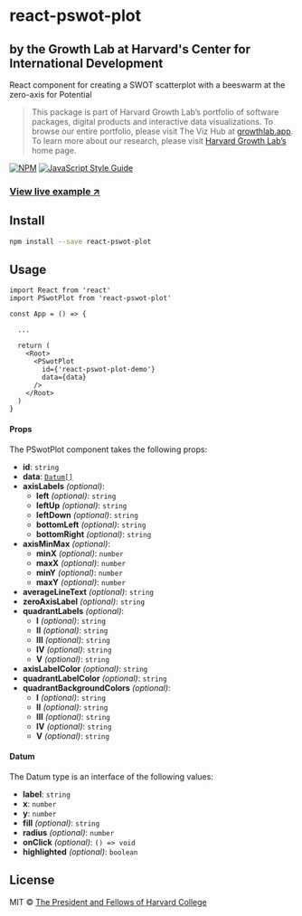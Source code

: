 # react-pswot-plot

## by the Growth Lab at Harvard's Center for International Development

React component for creating a SWOT scatterplot with a beeswarm at the zero-axis for Potential

> This package is part of Harvard Growth Lab’s portfolio of software packages, digital products and interactive data visualizations. To browse our entire portfolio, please visit The Viz Hub at [growthlab.app](https://growthlab.app/). To learn more about our research, please visit [Harvard Growth Lab’s](https://growthlab.cid.harvard.edu/) home page.


[![NPM](https://img.shields.io/npm/v/react-pswot-plot.svg)](https://www.npmjs.com/package/react-pswot-plot) [![JavaScript Style Guide](https://img.shields.io/badge/code_style-standard-brightgreen.svg)](https://standardjs.com)

### [View live example ↗](https://cid-harvard.github.io/react-pswot-plot/)

## Install

```bash
npm install --save react-pswot-plot
```

## Usage

```tsx
import React from 'react'
import PSwotPlot from 'react-pswot-plot'

const App = () => {

  ...

  return (
    <Root>
      <PSwotPlot
        id={'react-pswot-plot-demo'}
        data={data}
      />
    </Root>
  )
}
```


<a name="props"/>

#### Props

The PSwotPlot component takes the following props:

- **id**: `string`
- **data**: [`Datum[]`](#datum)
- **axisLabels** *(optional)*:
  - **left** *(optional)*: `string`
  - **leftUp** *(optional)*: `string`
  - **leftDown** *(optional)*: `string`
  - **bottomLeft** *(optional)*: `string`
  - **bottomRight** *(optional)*: `string`
- **axisMinMax** *(optional)*:
  - **minX** *(optional)*: `number`
  - **maxX** *(optional)*: `number`
  - **minY** *(optional)*: `number`
  - **maxY** *(optional)*: `number`
- **averageLineText** *(optional)*: `string`
- **zeroAxisLabel** *(optional)*: `string`
- **quadrantLabels** *(optional)*:
  - **I** *(optional)*: `string`
  - **II** *(optional)*: `string`
  - **III** *(optional)*: `string`
  - **IV** *(optional)*: `string`
  - **V** *(optional)*: `string`
- **axisLabelColor** *(optional)*: `string`
- **quadrantLabelColor** *(optional)*: `string`
- **quadrantBackgroundColors** *(optional)*:
  - **I** *(optional)*: `string`
  - **II** *(optional)*: `string`
  - **III** *(optional)*: `string`
  - **IV** *(optional)*: `string`
  - **V** *(optional)*: `string`

<a name="datum"/>

#### Datum

The Datum type is an interface of the following values:

- **label**: `string`
- **x**: `number`
- **y**: `number`
- **fill** *(optional)*: `string`
- **radius** *(optional)*: `number`
- **onClick** *(optional)*: `() => void`
- **highlighted** *(optional)*: `boolean`


## License

MIT © [The President and Fellows of Harvard College](https://www.harvard.edu/)
